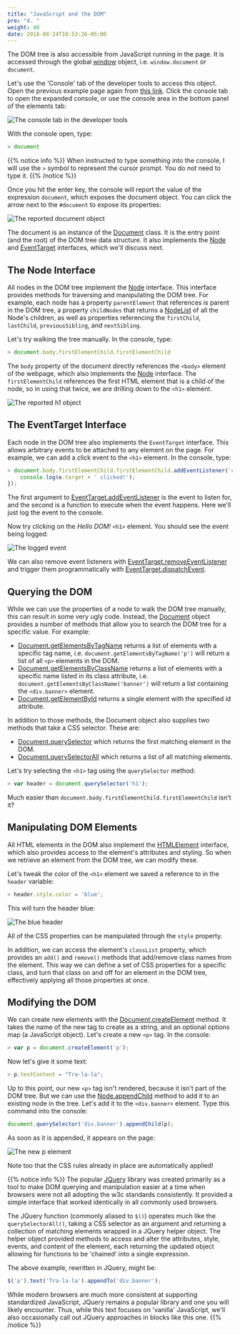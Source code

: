 ```yaml
---
title: "JavaScript and the DOM"
pre: "4. "
weight: 40
date: 2018-08-24T10:53:26-05:00
---
```


The DOM tree is also accessible from JavaScript running in the page.  It is accessed through the global [window](https://developer.mozilla.org/en-US/docs/Web/API/Window) object, i.e. `window.document` or `document`.

Let's use the 'Console' tab of the developer tools to access this object.  Open the previous example page again from <a href='/examples/1.3.1/index.html' target='_blank'>this link</a>.  Click the console tab to open the expanded console, or use the console area in the bottom panel of the elements tab:

![The console tab in the developer tools](/images/1.4.1.png)

With the console open, type:

```js
> document
```

{{% notice info %}}
When instructed to type something into the console, I will use the `>` symbol to represent the cursor prompt.  You do _not_ need to type it.
{{% /notice %}}

Once you hit the enter key, the console will report the value of the expression `document`, which exposes the document object.  You can click the arrow next to the `#document` to expose its properties:

![The reported document object](/images/1.4.2.png)

The document is an instance of the [Document](https://developer.mozilla.org/en-US/docs/Web/API/document) class.  It is the entry point (and the root) of the DOM tree data structure.  It also implements the [Node](https://developer.mozilla.org/en-US/docs/Web/API/Node) and [EventTarget](https://developer.mozilla.org/en-US/docs/Web/API/EventTarget) interfaces, which we'll discuss next.

## The Node Interface

All nodes in the DOM tree implement the [Node](https://developer.mozilla.org/en-US/docs/Web/API/Node) interface.  This interface provides methods for traversing and manipulating the DOM tree.  For example, each node has a property `parentElement` that references is parent in the DOM tree, a property `childNodes` that returns a [NodeList](https://developer.mozilla.org/en-US/docs/Web/API/NodeList) of all the Node's children, as well as properties referencing the `firstChild`, `lastChild`, `previousSibling`, and `nextSibling`.

Let's try walking the tree manually.  In the console, type:

```js
> document.body.firstElementChild.firstElementChild
```

The `body` property of the document directly references the `<body>` element of the webpage, which also implements the [Node](https://developer.mozilla.org/en-US/docs/Web/API/Node) interface.  The `firstElementChild` references the first HTML element that is a child of the node, so in using that twice, we are drilling down to the `<h1>` element.

![The reported h1 object](/images/1.4.3.png)

## The EventTarget Interface 

Each node in the DOM tree also implements the `EventTarget` interface.  This allows arbitrary events to be attached to any element on the page.  For example, we can add a click event to the `<h1>` element.  In the console, type:

```js
> document.body.firstElementChild.firstElementChild.addEventListener('click', function(e){
    console.log(e.target + ' clicked!');
});
```

The first argument to [EventTarget.addEventListener](https://developer.mozilla.org/en-US/docs/Web/API/EventTarget/addEventListener) is the event to listen for, and the second is a function to execute when the event happens.  Here we'll just log the event to the console.

Now try clicking on the _Hello DOM!_ `<h1>` element.  You should see the event being logged:

![The logged event](/images/1.4.4.png)

We can also remove event listeners with [EventTarget.removeEventListener](https://developer.mozilla.org/en-US/docs/Web/API/EventTarget/removeEventListener) and trigger them programmatically with [EventTarget.dispatchEvent](https://developer.mozilla.org/en-US/docs/Web/API/EventTarget/dispatchEvent).

## Querying the DOM
While we can use the properties of a node to walk the DOM tree manually, this can result in some very ugly code.  Instead, the [Document](https://developer.mozilla.org/en-US/docs/Web/API/document) object provides a number of methods that allow you to search the DOM tree for a specific value.  For example:

* [Document.getElementsByTagName](https://developer.mozilla.org/en-US/docs/Web/API/Document/getElementsByTagName) returns a list of elements with a specific tag name, i.e. `document.getElementsByTagName('p')` will return a list of all `<p>` elements in the DOM.
* [Document.getElementsByClassName](https://developer.mozilla.org/en-US/docs/Web/API/Document/getElementsByClassName) returns a list of elements with a specific name listed in its class attribute, i.e. `document.getElementsByClassName('banner')` will return a list containing the `<div.banner>` element.
* [Document.getElementById](https://developer.mozilla.org/en-US/docs/Web/API/Document/getElementById) returns a single element with the specified id attribute.

In addition to those methods, the Document object also supplies two methods that take a CSS selector.  These are:

* [Document.querySelector](https://developer.mozilla.org/en-US/docs/Web/API/Document/querySelector) which returns the first matching element in the DOM.
* [Document.querySelectorAll](https://developer.mozilla.org/en-US/docs/Web/API/Document/querySelectorAll) which returns a list of all matching elements.

Let's try selecting the `<h1>` tag using the `querySelector` method:

```js
> var header = document.querySelector('h1');
```

Much easier than `document.body.firstElementChild.firstElementChild` isn't it?

## Manipulating DOM Elements

All HTML elements in the DOM also implement the [HTMLElement](https://developer.mozilla.org/en-US/docs/Web/API/HTMLElement) interface, which also provides access to the element's attributes and styling.  So when we retrieve an element from the DOM tree, we can modify these.

Let's tweak the color of the `<h1>` element we saved a reference to in the `header` variable:

```js
> header.style.color = 'blue';
```

This will turn the header blue:

![The blue header](/images/1.4.5.png)

All of the CSS properties can be manipulated through the `style` property.  

In addition, we can access the element's `classList` property, which provides an `add()` and `remove()` methods that add/remove class names from the element.  This way we can define a set of CSS properties for a specific class, and turn that class on and off for an element in the DOM tree, effectively applying all those properties at once.

## Modifying the DOM 

We can create new elements with the [Document.createElement](https://developer.mozilla.org/en-US/docs/Web/API/Document/createElement) method.  It takes the name of the new tag to create as a string, and an optional options map (a JavaScript object).  Let's create a new `<p>` tag.  In the console:

```js
> var p = document.createElement('p');
```

Now let's give it some text:

```js
> p.textContent = "Tra-la-la";
```

Up to this point, our new `<p>` tag isn't rendered, because it isn't part of the DOM tree.  But we can use the [Node.appendChild](https://developer.mozilla.org/en-US/docs/Web/API/Node/appendChild) method to add it to an existing node in the tree.  Let's add it to the `<div.banner>` element.  Type this command into the console:

```js
document.querySelector('div.banner').appendChild(p);
```

As soon as it is appended, it appears on the page:

![The new p element](/images/1.4.6.png)

Note too that the CSS rules already in place are automatically applied!

{{% notice info %}}
The popular [JQuery](https://jquery.com/) library was created primarily as a tool to make DOM querying and manipulation easier at a time when browsers were not all adopting the w3c standards consistently.  It provided a simple interface that worked identically in all commonly used browsers.  

The JQuery function (commonly aliased to `$()`) operates much like the `querySelectorAll()`, taking a CSS selector as an argument and returning a collection of matching elements wrapped in a JQuery helper object.  The helper object provided methods to access and alter the attributes, style, events, and content of the element, each returning the updated object allowing for functions to be 'chained' into a single expression.

The above example, rewritten in JQuery, might be:

```js
$('p').text('Tra-la-la').appendTo('div.banner');
```

While modern browsers are much more consistent at supporting standardized JavaScript, JQuery remains a popular library and one you will likely encounter.  Thus, while this text focuses on 'vanilla' JavaScript, we'll also occasionally call out JQuery approaches in blocks like this one.
{{% /notice %}}